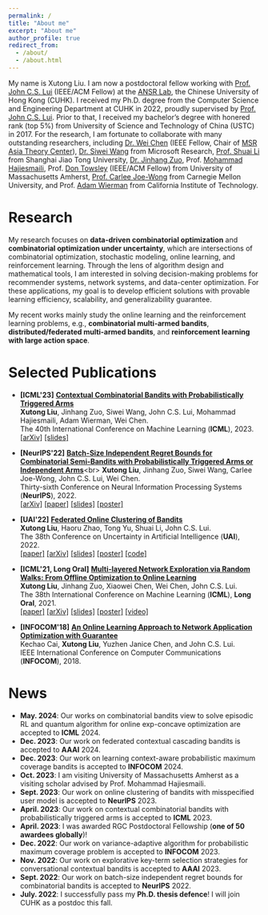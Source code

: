 ```yaml
---
permalink: /
title: "About me"
excerpt: "About me"
author_profile: true
redirect_from: 
  - /about/
  - /about.html
---
```


My name is Xutong Liu. I am now a postdoctoral fellow working with [Prof. John C.S. Lui](http://www.cse.cuhk.edu.hk/~cslui/) (IEEE/ACM Fellow) at the [ANSR Lab](http://ansrlab.cse.cuhk.edu.hk/), the Chinese University of Hong Kong (CUHK). I received my Ph.D. degree from the Computer Science and Engineering Department at CUHK in 2022, proudly supervised by [Prof. John C.S. Lui](http://www.cse.cuhk.edu.hk/~cslui/). Prior to that, I received my bachelor’s degree with honered rank (top 5%) from University of Science and Technology of China (USTC) in 2017. For the research, I am fortunate to collaborate with many outstanding researchers, including [Dr. Wei Chen](https://www.microsoft.com/en-us/research/people/weic/) (IEEE Fellow, Chair of [MSR Asia Theory Center](https://www.microsoft.com/en-us/research/group/msr-asia-theory-center/)), [Dr. Siwei Wang](https://www.microsoft.com/en-us/research/people/siweiwang/) from Microsoft Research, [Prof. Shuai Li](https://shuaili8.github.io/) from Shanghai Jiao Tong University, [Dr. Jinhang Zuo](https://jhzuo.github.io/), Prof. [Mohammad Hajiesmaili](https://www.cics.umass.edu/people/hajiesmaili-mohammad), Prof. [Don Towsley](https://www.cics.umass.edu/faculty/directory/towsley_donald) (IEEE/ACM Fellow) from University of Massachusetts Amherst, [Prof. Carlee Joe-Wong](https://www.andrew.cmu.edu/user/cjoewong/) from Carnegie Mellon University, and Prof. [Adam Wierman](https://adamwierman.com/) from California Institute of Technology.

Research
======
My research focuses on **data-driven combinatorial optimization** and **combinatorial optimization under uncertainty**, which are intersections of combinatorial optimization, stochastic modeling, online learning, and reinforcement learning. Through the lens of algorithm design and mathematical tools, I am interested in solving decision-making problems for recommender systems, network systems, and data-center optimization. For these applications, my goal is to develop efficient solutions with provable learning efficiency, scalability, and generalizability guarantee. 

My recent works mainly study the online learning and the reinforcement learning problems, e.g., **combinatorial multi-armed bandits**, **distributed/federated multi-armed bandits**, and **reinforcement learning with large action space**.

Selected Publications
======
- **[ICML'23]** [**Contextual Combinatorial Bandits with Probabilistically Triggered Arms**](https://arxiv.org/abs/2303.17110) <br>
**Xutong Liu**, Jinhang Zuo, Siwei Wang, John C.S. Lui, Mohammad Hajiesmaili, Adam Wierman, Wei Chen.<br>
The 40th International Conference on Machine Learning (**ICML**), 2023.<br>
[[arXiv]](https://arxiv.org/abs/2303.17110) [[slides]](https://drive.google.com/file/d/1SviLM--kpkgsSf7iteGC0LzJ-PriMnSj/view?usp=drive_link)

- **[NeurIPS'22]** [**Batch-Size Independent Regret Bounds for Combinatorial Semi-Bandits with Probabilistically Triggered Arms or Independent Arms**](https://openreview.net/forum?id=6hzH8pohyPY&referrer=%5Bthe%20profile%20of%20Xutong%20Liu%5D(%2Fprofile%3Fid%3D~Xutong_Liu1))<br>
**Xutong Liu**, Jinhang Zuo, Siwei Wang, Carlee Joe-Wong, John C.S. Lui, Wei Chen.<br>
Thirty-sixth Conference on Neural Information Processing Systems (**NeurIPS**), 2022.<br>
[[arXiv]](https://arxiv.org/abs/2208.14837) 
[[paper]](https://mycuhk-my.sharepoint.com/:b:/g/personal/1155098137_link_cuhk_edu_hk/EZRAy5Hb_7hPsyNqu3riOuYByO02k5YCv3Ygy8EMIFrOyA?e=cugQLE)
[[slides]](https://mycuhk-my.sharepoint.com/:b:/g/personal/1155098137_link_cuhk_edu_hk/Ean0PkfNnwNDg23cGZNLoRkBWF5kXd0zThviP_QsJQStIQ?e=bdMohQ)
[[poster]](https://mycuhk-my.sharepoint.com/:b:/g/personal/1155098137_link_cuhk_edu_hk/EQxJVhpK0b5HhL7myGALkFQBfatSRtDhZJ7qfoAVsnrs3w?e=SjAuDS)

- **[UAI'22]** [**Federated Online Clustering of Bandits**](https://openreview.net/forum?id=rKUgiU8iqeq)<br>
**Xutong Liu**, Haoru Zhao, Tong Yu, Shuai Li, John C.S. Lui.<br>
The 38th Conference on Uncertainty in Artificial Intelligence (**UAI**), 2022.<br>
[[paper]](https://mycuhk-my.sharepoint.com/:b:/g/personal/1155098137_link_cuhk_edu_hk/EauadOh7FsZAoE_tutVVmJEBio97Me5QChl-SmYUnGeLWw?e=7eKVyI)
[[arXiv]](https://arxiv.org/abs/2208.14865)
[[slides]](https://mycuhk-my.sharepoint.com/:b:/g/personal/1155098137_link_cuhk_edu_hk/ERAW3_6n1BBJnVglYqu92E0BhU0tZfCczwvrJjUZdLqn5Q?e=XIa6Lq) 
[[poster]](https://mycuhk-my.sharepoint.com/:b:/g/personal/1155098137_link_cuhk_edu_hk/EVCWIpmaXrdKg5q8U7XcD0UBcsH65ueCag_U-grR58PCgA?e=d0i4Yx) 
[[code]](https://github.com/ZhaoHaoRu/Federated-Clustering-of-Bandits)


- **[ICML'21, Long Oral]** [**Multi-layered Network Exploration via Random Walks: From Offline Optimization to Online Learning**](http://proceedings.mlr.press/v139/liu21ae.html)<br>
**Xutong Liu**, Jinhang Zuo, Xiaowei Chen, Wei Chen, John C.S. Lui. <br>
The 38th International Conference on Machine Learning (**ICML**), **Long Oral**, 2021.<br>
[[paper]](https://mycuhk-my.sharepoint.com/:b:/g/personal/1155098137_link_cuhk_edu_hk/EdwTW-6sVO5HoWYDrbrS8m4BPahbSqgrr7DPLYlVCTpGdQ?e=x24PYU) 
[[arXiv]](https://arxiv.org/abs/2106.05065)
[[slides]](https://mycuhk-my.sharepoint.com/:b:/g/personal/1155098137_link_cuhk_edu_hk/ET5VkPfqnzNIv1gkK_N84BEBiwnM_yX_dE2tNzKCVkHMUg?e=2mNdjK) [[poster]](https://mycuhk-my.sharepoint.com/:b:/g/personal/1155098137_link_cuhk_edu_hk/Eai2eAbPtk9JpMWqK6CPDMgBIaUqn5933gxZ1wkSVtivIQ?e=tQQ3WI) 
[[video]](https://icml.cc/virtual/2021/session/12068#sl-video-8750)


- **[INFOCOM'18]** [**An Online Learning Approach to Network Application Optimization with Guarantee**](http://appsrv.cse.cuhk.edu.hk/~liuxt/lmg-infocom-18.pdf) <br> 
Kechao Cai, **Xutong Liu**, Yuzhen Janice Chen, and John C.S. Lui. <br>
IEEE International Conference on Computer Communications (**INFOCOM**), 2018. <be>

News
======
- **May. 2024**: Our works on combinatorial bandits view to solve episodic RL and quantum algorithm for online exp-concave optimization are accepted to **ICML** 2024.
- **Dec. 2023**: Our work on federated contextual cascading bandits is accepted to **AAAI** 2024.
- **Dec. 2023**: Our work on learning context-aware probabilistic maximum coverage bandits is accepted to **INFOCOM** 2024.
- **Oct. 2023**: I am visiting University of Massachusetts Amherst as a visiting scholar advised by Prof. Mohammad Hajiesmaili.
- **Sept. 2023**: Our work on online clustering of bandits with misspecified user model is accepted to **NeurIPS** 2023.
- **April. 2023**: Our work on contextual combinatorial bandits with probabilistically triggered arms is accepted to **ICML** 2023.
- **April. 2023**: I was awarded RGC Postdoctoral Fellowship (**one of 50 awardees globally**)!
- **Dec. 2022**: Our work on variance-adaptive algorithm for probabilistic maximum coverage problem is accepted to **INFOCOM** 2023.
- **Nov. 2022**: Our work on explorative key-term selection strategies for conversational contextual bandits is accepted to **AAAI** 2023.
- **Sept. 2022**: Our work on batch-size independent regret bounds for combinatorial bandits is accepted to **NeurIPS** 2022.
- **July. 2022**: I successfully pass my **Ph.D. thesis defence**! I will join CUHK as a postdoc this fall.

